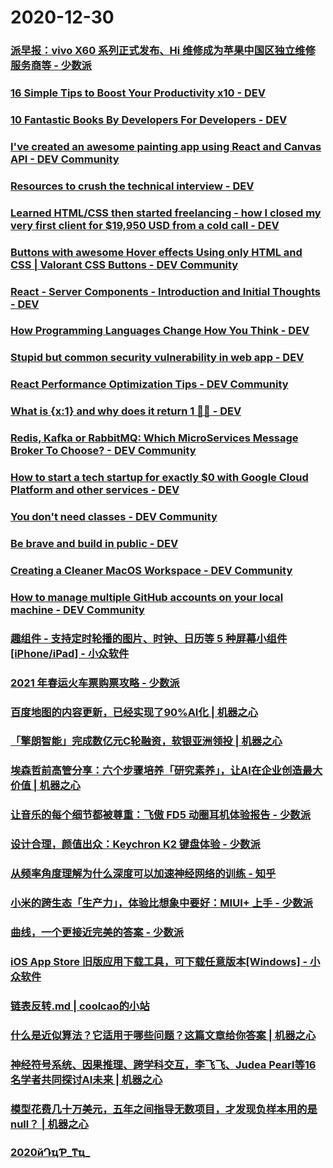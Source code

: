 
# 2020-12-30

### [派早报：vivo X60 系列正式发布、Hi 维修成为苹果中国区独立维修服务商等 - 少数派](https://sspai.com/post/64299)

### [16 Simple Tips to Boost Your Productivity x10 - DEV](https://dev.to/mcsee/16-simple-tips-to-boost-your-productivity-x10-1bf3)

### [10 Fantastic Books By Developers For Developers - DEV](https://dev.to/simonholdorf/10-fantastic-books-by-developers-for-developers-3hgc)

### [I've created an awesome painting app using React and Canvas API - DEV Community](https://dev.to/adrianbdesigns/i-ve-created-an-awesome-painting-app-using-react-and-canvas-api-47o9)

### [Resources to crush the technical interview - DEV](https://dev.to/denicmarko/resources-to-crush-the-technical-interview-1fc4)

### [Learned HTML/CSS then started freelancing - how I closed my very first client for $19,950 USD from a cold call - DEV](https://dev.to/coder_sales/learned-html-css-then-started-freelancing-how-i-closed-my-very-first-client-for-19-950-usd-from-a-cold-call-3701)

### [Buttons with awesome Hover effects Using only HTML and CSS | Valorant CSS Buttons - DEV Community](https://dev.to/lampewebdev/buttons-with-awesome-hover-effects-using-only-html-and-css-valorant-css-buttons-4icf)

### [React - Server Components - Introduction and Initial Thoughts - DEV](https://dev.to/sidthesloth92/react-server-components-initial-thoughts-3lml)

### [How Programming Languages Change How You Think - DEV](https://dev.to/integerman/how-programming-languages-change-how-you-think-ok1)

### [Stupid but common security vulnerability in web app  - DEV](https://dev.to/franzwong/stupid-but-common-security-vulnerability-in-web-app-24fd)

### [React Performance Optimization Tips - DEV Community](https://dev.to/harshdand/react-performance-optimization-tips-4238)

### [What is {x:1} and why does it return 1 🤷‍♂️  - DEV](https://dev.to/h43z/what-is-x-1-and-why-does-it-return-1-lbj)

### [Redis, Kafka or RabbitMQ: Which MicroServices Message Broker To Choose? - DEV Community](https://dev.to/assyahid/redis-kafka-or-rabbitmq-which-microservices-message-broker-to-choose-55k8)

### [How to start a tech startup for exactly $0 with Google Cloud Platform and other services - DEV](https://dev.to/geshan/how-to-start-a-tech-startup-for-exactly-0-with-google-cloud-platform-and-other-services-4i4d)

### [You don't need classes - DEV Community](https://dev.to/lukeshiru/you-don-t-need-classes-jk4)

### [Be brave and build in public - DEV](https://dev.to/victoria/be-brave-and-build-in-public-5afg)

### [Creating a Cleaner MacOS Workspace - DEV Community](https://dev.to/m4cs/creating-a-cleaner-macos-workspace-2e35)

### [How to manage multiple GitHub accounts on your local machine - DEV Community](https://dev.to/codetraveling/how-to-manage-multiple-github-accounts-on-your-local-machine-3gj0)

### [趣组件 - 支持定时轮播的图片、时钟、日历等 5 种屏幕小组件[iPhone/iPad] - 小众软件](https://www.appinn.com/qu-zu-jian-for-ios/)

### [2021 年春运火车票购票攻略 - 少数派](https://sspai.com/post/64285)

### [百度地图的内容更新，已经实现了90%AI化 | 机器之心](https://www.jiqizhixin.com/articles/2020-12-30-3)

### [「擎朗智能」完成数亿元C轮融资，软银亚洲领投 | 机器之心](https://www.jiqizhixin.com/articles/2020-12-30-2)

### [埃森哲前高管分享：六个步骤培养「研究素养」，让AI在企业创造最大价值 | 机器之心](https://www.jiqizhixin.com/articles/2020-12-30)

### [让音乐的每个细节都被尊重：飞傲 FD5 动圈耳机体验报告 - 少数派](https://sspai.com/post/64288)

### [设计合理，颜值出众：Keychron K2 键盘体验 - 少数派](https://sspai.com/post/64280)

### [从频率角度理解为什么深度可以加速神经网络的训练 - 知乎](https://zhuanlan.zhihu.com/p/340646831)

### [小米的跨生态「生产力」，体验比想象中要好：MIUI+ 上手 - 少数派](https://sspai.com/post/64310)

### [曲线，一个更接近完美的答案 - 少数派](https://sspai.com/post/64308)

### [iOS App Store 旧版应用下载工具，可下载任意版本[Windows] - 小众软件](https://www.appinn.com/app-history-version-download-from-app-store/)

### [ 链表反转.md | coolcao的小站 ](http://coolcao.com/2020/12/30/reverse-link-list/)

### [什么是近似算法？它适用于哪些问题？这篇文章给你答案 | 机器之心](https://www.jiqizhixin.com/articles/2020-12-30-7)

### [神经符号系统、因果推理、跨学科交互，李飞飞、Judea Pearl等16名学者共同探讨AI未来 | 机器之心](https://www.jiqizhixin.com/articles/2020-12-30-6)

### [模型花费几十万美元，五年之间指导无数项目，才发现负样本用的是null？ | 机器之心](https://www.jiqizhixin.com/articles/2020-12-30-5)

### [2020йԴҵƤ_ͳҵ_](http://report.iresearch.cn/report/202012/3713.shtml)
